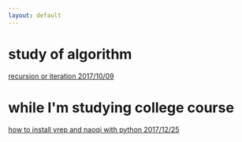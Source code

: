 ```yaml
---
layout: default
---
```

# study of algorithm 
[recursion or iteration 2017/10/09](_posts/algorithm/recursion-or-iteration)
# while I'm studying college course
[how to install vrep and naoqi with python 2017/12/25](_posts/college_course/install_vrep_and_naoqi)